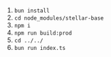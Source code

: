 1. `bun install`
2. `cd node_modules/stellar-base`
3. `npm i`
4. `npm run build:prod`
5. `cd ../../`
6. `bun run index.ts`